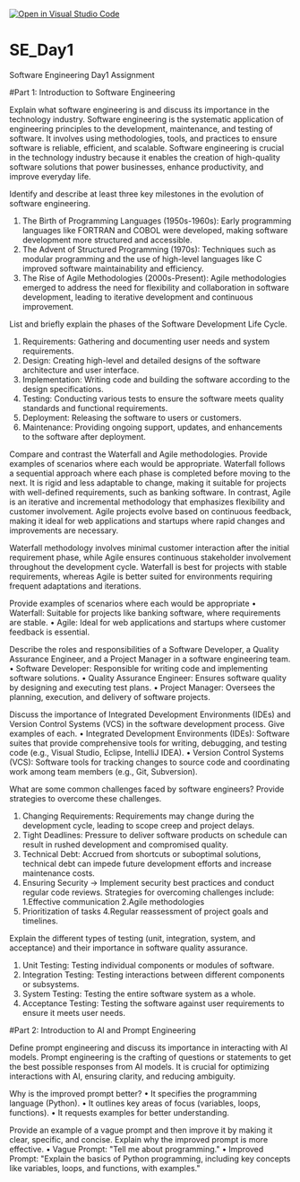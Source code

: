 [![Open in Visual Studio Code](https://classroom.github.com/assets/open-in-vscode-2e0aaae1b6195c2367325f4f02e2d04e9abb55f0b24a779b69b11b9e10269abc.svg)](https://classroom.github.com/online_ide?assignment_repo_id=18397901&assignment_repo_type=AssignmentRepo)
# SE_Day1
Software Engineering Day1 Assignment

#Part 1: Introduction to Software Engineering

Explain what software engineering is and discuss its importance in the technology industry.
Software engineering is the systematic application of engineering principles to the development, maintenance, and testing of software. It involves using methodologies, tools, and practices to ensure software is reliable, efficient, and scalable. Software engineering is crucial in the technology industry because it enables the creation of high-quality software solutions that power businesses, enhance productivity, and improve everyday life.

Identify and describe at least three key milestones in the evolution of software engineering.
1.	The Birth of Programming Languages (1950s-1960s): Early programming languages like FORTRAN and COBOL were developed, making software development more structured and accessible.
2.	The Advent of Structured Programming (1970s): Techniques such as modular programming and the use of high-level languages like C improved software maintainability and efficiency.
3.	The Rise of Agile Methodologies (2000s-Present): Agile methodologies emerged to address the need for flexibility and collaboration in software development, leading to iterative development and continuous improvement.


List and briefly explain the phases of the Software Development Life Cycle.
1.	Requirements: Gathering and documenting user needs and system requirements.
2.	Design: Creating high-level and detailed designs of the software architecture and user interface.
3.	Implementation: Writing code and building the software according to the design specifications.
4.	Testing: Conducting various tests to ensure the software meets quality standards and functional requirements.
5.	Deployment: Releasing the software to users or customers.
6.	Maintenance: Providing ongoing support, updates, and enhancements to the software after deployment.


Compare and contrast the Waterfall and Agile methodologies. Provide examples of scenarios where each would be appropriate.
Waterfall follows a sequential approach where each phase is completed before moving to the next. It is rigid and less adaptable to change, making it suitable for projects with well-defined requirements, such as banking software. In contrast, Agile is an iterative and incremental methodology that emphasizes flexibility and customer involvement. Agile projects evolve based on continuous feedback, making it ideal for web applications and startups where rapid changes and improvements are necessary.

Waterfall methodology involves minimal customer interaction after the initial requirement phase, while Agile ensures continuous stakeholder involvement throughout the development cycle. Waterfall is best for projects with stable requirements, whereas Agile is better suited for environments requiring frequent adaptations and iterations.

 Provide examples of scenarios where each would be appropriate
•	Waterfall: Suitable for projects like banking software, where requirements are stable.
•	Agile: Ideal for web applications and startups where customer feedback is essential.

Describe the roles and responsibilities of a Software Developer, a Quality Assurance Engineer, and a Project Manager in a software engineering team.
•	Software Developer: Responsible for writing code and implementing software solutions.
•	Quality Assurance Engineer: Ensures software quality by designing and executing test plans.
•	Project Manager: Oversees the planning, execution, and delivery of software projects.


Discuss the importance of Integrated Development Environments (IDEs) and Version Control Systems (VCS) in the software development process. Give examples of each.
•	Integrated Development Environments (IDEs): Software suites that provide comprehensive tools for writing, debugging, and testing code (e.g., Visual Studio, Eclipse, IntelliJ IDEA).
•	Version Control Systems (VCS): Software tools for tracking changes to source code and coordinating work among team members (e.g., Git, Subversion).



What are some common challenges faced by software engineers? Provide strategies to overcome these challenges.
1.	Changing Requirements: Requirements may change during the development cycle, leading to scope creep and project delays.
2. Tight Deadlines: Pressure to deliver software products on schedule can result in rushed development and compromised quality.
3.	Technical Debt: Accrued from shortcuts or suboptimal solutions, technical debt can impede future development efforts and increase maintenance costs.
4.	Ensuring Security → Implement security best practices and conduct regular code reviews.
Strategies for overcoming challenges include:
1.Effective communication
2.Agile methodologies
3. Prioritization of tasks
4.Regular reassessment of project goals and timelines.


Explain the different types of testing (unit, integration, system, and acceptance) and their importance in software quality assurance.
1.	Unit Testing: Testing individual components or modules of software.
2.	Integration Testing: Testing interactions between different components or subsystems.
3.	System Testing: Testing the entire software system as a whole.
4.	Acceptance Testing: Testing the software against user requirements to ensure it meets user needs.



#Part 2: Introduction to AI and Prompt Engineering


Define prompt engineering and discuss its importance in interacting with AI models.
Prompt engineering is the crafting of questions or statements to get the best possible responses from AI models. It is crucial for optimizing interactions with AI, ensuring clarity, and reducing ambiguity.

Why is the improved prompt better?
•	It specifies the programming language (Python).
•	It outlines key areas of focus (variables, loops, functions).
•	It requests examples for better understanding.

Provide an example of a vague prompt and then improve it by making it clear, specific, and concise. Explain why the improved prompt is more effective.
•	Vague Prompt: "Tell me about programming."
•	Improved Prompt: "Explain the basics of Python programming, including key concepts like variables, loops, and functions, with examples."
